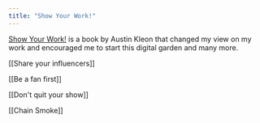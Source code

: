 ```yaml
---
title: "Show Your Work!"
---
```


[Show Your Work!](https://amzn.to/3OYXIky) is a book by Austin Kleon that changed my view on my work and encouraged me to start this digital garden and many more. 

[[Share your influencers]]

[[Be a fan first]]

[[Don't quit your show]]

[[Chain Smoke]]